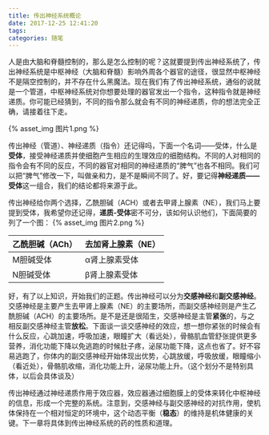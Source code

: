 ```yaml
---
title: 传出神经系统概论
date: 2017-12-25 12:41:20
tags:
categories: 随笔
---
```

人是由大脑和脊髓控制的，那么是怎么控制的呢？这就要提到传出神经系统了，传出神经系统是中枢神经（大脑和脊髓）影响外周各个器官的途径，很显然中枢神经不是隔空控制的，并不存在什么黑魔法。现在我们有了传出神经系统，通俗的说就是一个管道，中枢神经系统对你想要处理的器官发出一个指令，这种指令就是神经递质。你可能已经猜到，不同的指令那么就会有不同的神经递质，你的想法完全正确，请接着往下走。

{% asset_img 图片1.png %}

传出神经（管道）、神经递质（指令）还记得吗，下面一个名词——受体，什么是**受体**，接受神经递质并使细胞产生相应的生理效应的细胞结构。不同的人对相同的指令会有不同的反应，不同的器官对相同的神经递质的“脾气”也各不相同。我们可以把“脾气”修改一下，叫做亲和力，是不是瞬间不同了。好，要记得**神经递质——受体**这一组合，我们的结论都将来源于此。
<!---more--->
传出神经给你两个选择，乙酰胆碱（ACH）或者去甲肾上腺素（NE），我们马上要提到受体，我希望你还记得，**递质-受体**密不可分，该如何认识他们，下面简要的列了一个图：
{% asset_img 图片2.png %}

乙酰胆碱（ACh） | 去加肾上腺素（NE）
------- | -------
M胆碱受体 |α肾上腺素受体
N胆碱受体 |β肾上腺素受体

好，有了以上知识，开始我们的正题。传出神经可以分为**交感神经**和**副交感神经**。交感神经是主要产生去甲肾上腺素（NE）的主要场所，而副交感神经则是产生乙酰胆碱（ACH）的主要场所。是不是还是很陌生，交感神经是主管**紧张**的，与之相反副交感神经主管**放松**。下面谈一谈交感神经的效应，想一想你紧张的时候会有什么反应，心跳加速，呼吸加速，眼瞳扩大（看远处），骨骼肌血管舒张提供更多营养，消化功能下降以免逃跑的时候肚子疼，泌尿功能下降，这点也省了。好不容易逃跑了，你体内的副交感神经开始体现出优势，心跳放缓，呼吸放缓，眼瞳缩小（看近处），骨骼肌收缩，消化功能上升，泌尿功能上升。（这个划分不是特别具体，以后会具体谈及）

传出神经通过神经递质作用于效应器，效应器通过细胞膜上的受体来转化中枢神经的信息，形成一个完整的系统。注意到，交感神经与副交感神经的对抗作用，使机体保持在一个相对恒定的环境中，这个动态平衡（**稳态**）的维持是机体健康的关键。下一章将具体到传出神经系统的药的性质和道理。